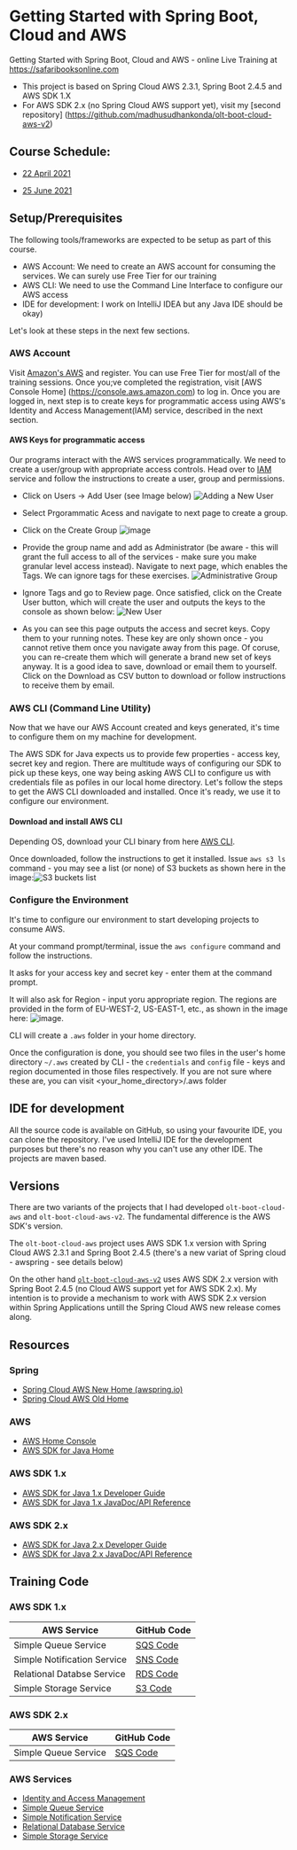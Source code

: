 # Getting Started with Spring Boot, Cloud and AWS
Getting Started with Spring Boot, Cloud and AWS - online Live Training at https://safaribooksonline.com

* This project is based on Spring Cloud AWS 2.3.1, Spring Boot 2.4.5 and AWS SDK 1.X
* For AWS SDK 2.x (no Spring Cloud AWS support yet), visit my [second repository] (https://github.com/madhusudhankonda/olt-boot-cloud-aws-v2)

## Course Schedule:
* [22 April 2021](https://learning.oreilly.com/attend/getting-started-with-spring-boot-spring-cloud-and-aws/0636920053451/0636920053450/)

* [25 June 2021](https://learning.oreilly.com/attend/getting-started-with-spring-boot-spring-cloud-and-aws/0636920053451/0636920054381/)

## Setup/Prerequisites
The following tools/frameworks are expected to be setup as part of this course. 

* AWS Account: We need to create an AWS account for consuming the services. We can surely use Free Tier for our training  
* AWS CLI: We need to use the Command Line Interface to configure our AWS access
* IDE for development: I work on IntelliJ IDEA but any Java IDE should be okay)

Let's look at these steps in the next few sections.

### AWS Account
Visit [Amazon's AWS](https://aws.amazon.com/) and register. You can use Free Tier for most/all of the training sessions. Once you;ve completed the registration, visit [AWS Console Home] (https://console.aws.amazon.com) to log in. Once you are logged in, next step is to create keys for programmatic access using AWS's Identity and Access Management(IAM) service, described in the next section.

#### AWS Keys for programmatic access

Our programs interact with the AWS services programmatically. We need to create a user/group with appropriate access controls. Head over to [IAM](https://console.aws.amazon.com/iam/) service and follow the instructions to create a user, group and permissions. 
- Click on Users -> Add User (see Image below)
![Adding a New User](https://user-images.githubusercontent.com/1698230/115702928-6bc28f00-a361-11eb-9ebd-67fbbc4129fc.png)
- Select Prgorammatic Acess and navigate to next page to create a group.
- Click on the Create Group ![image](https://user-images.githubusercontent.com/1698230/115703310-e4295000-a361-11eb-9647-0e4e1121f6da.png)
- Provide the group name and add as Administrator (be aware - this will grant the full access to all of the services - make sure you make granular level access instead). Navigate to next page, which enables the Tags. We can ignore tags for these exercises.
![Administrative Group](https://user-images.githubusercontent.com/1698230/115703586-35394400-a362-11eb-8bc7-ea56c771f853.png)
- Ignore Tags and go to Review page. Once satisfied, click on the Create User button, which will create the user and outputs the keys to the console as shown below:
![New User](https://user-images.githubusercontent.com/1698230/115704052-c7414c80-a362-11eb-8aab-78155e97773e.png)

- As you can see this page outputs the access and secret keys. Copy them to your running notes. These key are only shown once - you cannot retive them once you navigate away from this page. Of coruse, you can re-create them which will generate a brand new set of keys anyway. It is a good idea to save, download or email them to yourself. Click on the Download as CSV button to download or follow instructions to receive them by email.

### AWS CLI (Command Line Utility)

Now that we have our AWS Account created and keys generated, it's time to configure them on my machine for development. 

The AWS SDK for Java expects us to provide few properties - access key, secret key and region. There are multitude ways of configuring our SDK to pick up these keys, one way being asking AWS CLI to configure us with credentials file as pofiles in our local home directory. Let's follow the steps to get the AWS CLI downloaded and installed. Once it's ready, we use it to configure our environment.

#### Download and install AWS CLI
Depending OS, download your CLI binary from here [AWS CLI](https://aws.amazon.com/cli/). 

Once downloaded, follow the instructions to get it installed. Issue `aws s3 ls` command - you may see a list (or none) of S3 buckets as shown here in the image:![S3 buckets list](https://user-images.githubusercontent.com/1698230/115707485-c14d6a80-a366-11eb-87f5-adc2813162eb.png)

### Configure the Environment 

It's time to configure our environment to start developing projects to consume AWS.

At your command prompt/terminal, issue the `aws configure` command and follow the instructions. 

It asks for your access key and secret key - enter them at the command prompt.

It will also ask for Region - input yoru appropriate region. The regions are provided in the form of EU-WEST-2, US-EAST-1, etc., as shown in the image here:
![image](https://user-images.githubusercontent.com/1698230/115708122-826be480-a367-11eb-86f5-fb1568d030e0.png). 

CLI will create a `.aws` folder in your home directory.

Once the configuration is done, you should see two files in the user's home directory `~/.aws` created by CLI - the `credentials` and `config` file - keys and region documented in those files respectively. If you are not sure where these are, you can visit <your_home_directory>/.aws folder


## IDE for development

All the source code is available on GitHub, so using your favourite IDE, you can clone the repository. I've used IntelliJ IDE for the development purposes but there's no reason why you can't use any other IDE. The projects are maven based. 

## Versions

There are two variants of the projects that I had developed `olt-boot-cloud-aws` and `olt-boot-cloud-aws-v2`. The fundamental difference is the AWS SDK's version. 

The `olt-boot-cloud-aws` project uses AWS SDK 1.x version with Spring Cloud AWS 2.3.1 and Spring Boot 2.4.5 (there's a new variat of Spring cloud - awspring - see details below)

On the other hand [`olt-boot-cloud-aws-v2`](https://github.com/madhusudhankonda/olt-boot-cloud-aws-v2) uses AWS SDK 2.x version with Spring Boot 2.4.5 (no Cloud AWS support yet for AWS SDK 2.x). My intention is to provide a mechanism to work with AWS SDK 2.x version within Spring Applications untill the Spring Cloud AWS new release comes along.

## Resources

### Spring
- [Spring Cloud AWS New Home (awspring.io)](https://docs.awspring.io/spring-cloud-aws/docs/2.3.1/reference/html/index.html)
- [Spring Cloud AWS Old Home](https://spring.io/projects/spring-cloud-aws)

### AWS
- [AWS Home Console](https://aws.amazon.com/)
- [AWS SDK for Java Home](https://docs.aws.amazon.com/sdk-for-java/index.html)

### AWS SDK 1.x
- [AWS SDK for Java 1.x Developer Guide](https://docs.aws.amazon.com/sdk-for-java/v1/developer-guide/welcome.html)
- [AWS SDK for Java 1.x JavaDoc/API Reference](https://docs.aws.amazon.com/AWSJavaSDK/latest/javadoc/)

### AWS SDK 2.x
- [AWS SDK for Java 2.x Developer Guide](https://docs.aws.amazon.com/sdk-for-java/latest/developer-guide/home.html)
- [AWS SDK for Java 2.x JavaDoc/API Reference](https://sdk.amazonaws.com/java/api/latest/)

## Training Code
### AWS SDK 1.x 
| AWS Service | GitHub Code |
|--------------|--------------|
|Simple Queue Service|[SQS Code](https://github.com/madhusudhankonda/olt-boot-cloud-aws/tree/main/sqs)|
|Simple Notification Service|[SNS Code](https://github.com/madhusudhankonda/olt-boot-cloud-aws/tree/main/sns)|
|Relational Databse Service|[RDS Code](https://github.com/madhusudhankonda/olt-boot-cloud-aws/tree/main/rds)|
|Simple Storage Service|[S3 Code](https://github.com/madhusudhankonda/olt-boot-cloud-aws/tree/main/s3)|

### AWS SDK 2.x 
| AWS Service | GitHub Code |
|--------------|--------------|
|Simple Queue Service|[SQS Code](https://github.com/madhusudhankonda/olt-boot-cloud-aws-v2/tree/main/sqs)|

### AWS Services
- [Identity and Access Management](https://aws.amazon.com/iam)
- [Simple Queue Service](https://aws.amazon.com/sqs)
- [Simple Notification Service](https://aws.amazon.com/sns)
- [Relational Database Service](https://aws.amazon.com/rds)
- [Simple Storage Service](https://aws.amazon.com/s3)


